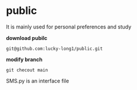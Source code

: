 # public
It is mainly used for personal preferences and study


**download pubilc**
```
git@github.com:lucky-long1/public.git
```

**modify branch**
```
git checout main
```


SMS.py is an interface file
